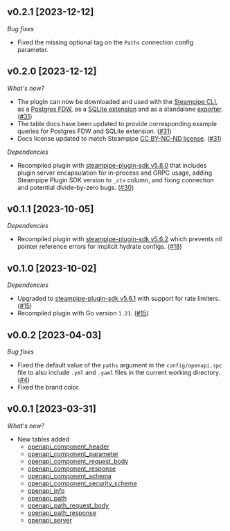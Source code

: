 ## v0.2.1 [2023-12-12]

_Bug fixes_

- Fixed the missing optional tag on the `Paths` connection config parameter.

## v0.2.0 [2023-12-12]

_What's new?_

- The plugin can now be downloaded and used with the [Steampipe CLI](https://steampipe.io/docs), as a [Postgres FDW](https://steampipe.io/docs/steampipe_postgres/overview), as a [SQLite extension](https://steampipe.io/docs//steampipe_sqlite/overview) and as a standalone [exporter](https://steampipe.io/docs/steampipe_export/overview). ([#31](https://github.com/turbot/steampipe-plugin-openapi/pull/31))
- The table docs have been updated to provide corresponding example queries for Postgres FDW and SQLite extension. ([#31](https://github.com/turbot/steampipe-plugin-openapi/pull/31))
- Docs license updated to match Steampipe [CC BY-NC-ND license](https://github.com/turbot/steampipe-plugin-openapi/blob/main/docs/LICENSE). ([#31](https://github.com/turbot/steampipe-plugin-openapi/pull/31))

_Dependencies_

- Recompiled plugin with [steampipe-plugin-sdk v5.8.0](https://github.com/turbot/steampipe-plugin-sdk/blob/main/CHANGELOG.md#v580-2023-12-11) that includes plugin server encapsulation for in-process and GRPC usage, adding Steampipe Plugin SDK version to `_ctx` column, and fixing connection and potential divide-by-zero bugs. ([#30](https://github.com/turbot/steampipe-plugin-openapi/pull/30))

## v0.1.1 [2023-10-05]

_Dependencies_

- Recompiled plugin with [steampipe-plugin-sdk v5.6.2](https://github.com/turbot/steampipe-plugin-sdk/blob/main/CHANGELOG.md#v562-2023-10-03) which prevents nil pointer reference errors for implicit hydrate configs. ([#18](https://github.com/turbot/steampipe-plugin-openapi/pull/18))

## v0.1.0 [2023-10-02]

_Dependencies_

- Upgraded to [steampipe-plugin-sdk v5.6.1](https://github.com/turbot/steampipe-plugin-sdk/blob/main/CHANGELOG.md#v561-2023-09-29) with support for rate limiters. ([#15](https://github.com/turbot/steampipe-plugin-openapi/pull/15))
- Recompiled plugin with Go version `1.21`. ([#15](https://github.com/turbot/steampipe-plugin-openapi/pull/15))

## v0.0.2 [2023-04-03]

_Bug fixes_

- Fixed the default value of the `paths` argument in the `config/openapi.spc` file to also include `.yml` and `.yaml` files in the current working directory. ([#4](https://github.com/turbot/steampipe-plugin-openapi/pull/4))
- Fixed the brand color.

## v0.0.1 [2023-03-31]

_What's new?_

- New tables added
  - [openapi_component_header](https://hub.steampipe.io/plugins/turbot/openapi/tables/openapi_component_header)
  - [openapi_component_parameter](https://hub.steampipe.io/plugins/turbot/openapi/tables/openapi_component_parameter)
  - [openapi_component_request_body](https://hub.steampipe.io/plugins/turbot/openapi/tables/openapi_component_request_body)
  - [openapi_component_response](https://hub.steampipe.io/plugins/turbot/openapi/tables/openapi_component_response)
  - [openapi_component_schema](https://hub.steampipe.io/plugins/turbot/openapi/tables/openapi_component_schema)
  - [openapi_component_security_scheme](https://hub.steampipe.io/plugins/turbot/openapi/tables/openapi_component_security_scheme)
  - [openapi_info](https://hub.steampipe.io/plugins/turbot/openapi/tables/openapi_info)
  - [openapi_path](https://hub.steampipe.io/plugins/turbot/openapi/tables/openapi_path)
  - [openapi_path_request_body](https://hub.steampipe.io/plugins/turbot/openapi/tables/openapi_path_request_body)
  - [openapi_path_response](https://hub.steampipe.io/plugins/turbot/openapi/tables/openapi_path_response)
  - [openapi_server](https://hub.steampipe.io/plugins/turbot/openapi/tables/openapi_server)
